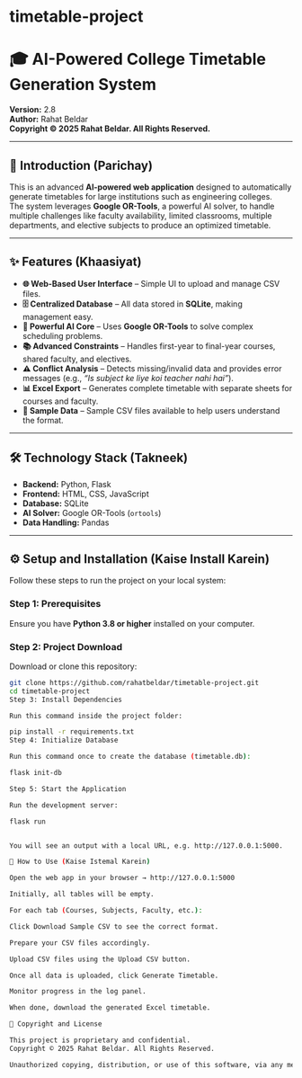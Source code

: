 ﻿# timetable-project
# 🎓 AI-Powered College Timetable Generation System

**Version:** 2.8  
**Author:** Rahat Beldar  
**Copyright © 2025 Rahat Beldar. All Rights Reserved.**

---

## 📖 Introduction (Parichay)

This is an advanced **AI-powered web application** designed to automatically generate timetables for large institutions such as engineering colleges.  
The system leverages **Google OR-Tools**, a powerful AI solver, to handle multiple challenges like faculty availability, limited classrooms, multiple departments, and elective subjects to produce an optimized timetable.

---

## ✨ Features (Khaasiyat)

- **🌐 Web-Based User Interface** – Simple UI to upload and manage CSV files.  
- **🗄️ Centralized Database** – All data stored in **SQLite**, making management easy.  
- **🤖 Powerful AI Core** – Uses **Google OR-Tools** to solve complex scheduling problems.  
- **📚 Advanced Constraints** – Handles first-year to final-year courses, shared faculty, and electives.  
- **⚠️ Conflict Analysis** – Detects missing/invalid data and provides error messages (e.g., *“Is subject ke liye koi teacher nahi hai”*).  
- **📊 Excel Export** – Generates complete timetable with separate sheets for courses and faculty.  
- **📂 Sample Data** – Sample CSV files available to help users understand the format.

---

## 🛠️ Technology Stack (Takneek)

- **Backend:** Python, Flask  
- **Frontend:** HTML, CSS, JavaScript  
- **Database:** SQLite  
- **AI Solver:** Google OR-Tools (`ortools`)  
- **Data Handling:** Pandas  

---

## ⚙️ Setup and Installation (Kaise Install Karein)

Follow these steps to run the project on your local system:

### Step 1: Prerequisites
Ensure you have **Python 3.8 or higher** installed on your computer.

### Step 2: Project Download
Download or clone this repository:

```bash
git clone https://github.com/rahatbeldar/timetable-project.git
cd timetable-project
Step 3: Install Dependencies

Run this command inside the project folder:

pip install -r requirements.txt
Step 4: Initialize Database

Run this command once to create the database (timetable.db):

flask init-db

Step 5: Start the Application

Run the development server:

flask run


You will see an output with a local URL, e.g. http://127.0.0.1:5000.

🚀 How to Use (Kaise Istemal Karein)

Open the web app in your browser → http://127.0.0.1:5000

Initially, all tables will be empty.

For each tab (Courses, Subjects, Faculty, etc.):

Click Download Sample CSV to see the correct format.

Prepare your CSV files accordingly.

Upload CSV files using the Upload CSV button.

Once all data is uploaded, click Generate Timetable.

Monitor progress in the log panel.

When done, download the generated Excel timetable.

📜 Copyright and License

This project is proprietary and confidential.
Copyright © 2025 Rahat Beldar. All Rights Reserved.

Unauthorized copying, distribution, or use of this software, via any medium, is strictly prohibited.
